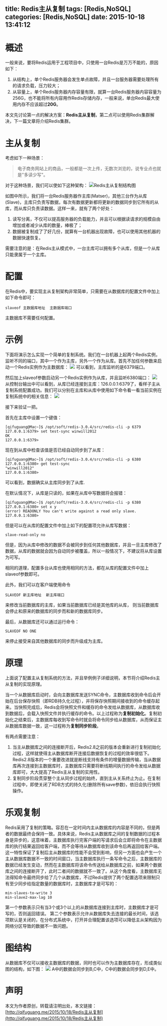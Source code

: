 title: Redis主从复制
tags: [Redis,NoSQL]
categories: [Redis,NoSQL]
date: 2015-10-18 13:41:12
---

# 概述
一般来说，要将Redis运用于工程项目中，只使用一台Redis是万万不能的，原因如下：  

1. 从结构上，单个Redis服务器会发生单点故障，并且一台服务器需要处理所有的请求负载，压力较大；
2. 从容量上，单个Redis服务器内存容量有限，就算一台Redis服务器内容容量为256G，也不能将所有内容用作Redis存储内存，一般来说，单台Redis最大使用内存不应该超过**20G**。

本文先讨论第一点的解决方案：**Redis主从复制**，第二点可以使用Redis集群解决，下一篇文章将介绍Redis集群。
<!--more-->

# 主从复制
考虑如下一种场景：

> 电子商务网站上的商品，一般都是一次上传，无数次浏览的，说专业点也就是"多读少写"。

对于这种场景，我们可以使如下这种架构：
![Redis主从复制结构图](http://7xlune.com1.z0.glb.clouddn.com/images/Redis主从复制/主从复制架构.png)

如图中所示，我们将一台Redis服务器作主库(Matser)，其他三台作为从库(Slave)，主库只负责写数据，每次有数据更新都将更新的数据同步到它所有的从库，而从库只负责读数据。这样一来，就有了两个好处：

1. 读写分离，不仅可以提高服务器的负载能力，并且可以根据读请求的规模自由增加或者减少从库的数量，棒极了；
2. 数据被复制成了了好几份，就算有一台机器出现故障，也可以使用其他机器的数据快速恢复。

需要注意的是：在Redis主从模式中，一台主库可以拥有多个从库，但是一个从库只能隶属于一个主库。


# 配置
在Redis中，要实现主从复制架构非常简单，只需要在从数据库的配置文件中加上如下命令即可：

```
slaveof 主数据库地址  主数据库端口
```
主数据库不需要任何配置。

# 示例
下面将演示怎么实现一个简单的复制系统。我们在一台机器上起两个Redis实例，监听不同的端口，其中一个作为主库，另外一个作为从库。首先不加任何参数来启动一个Redis实例作为主数据库：
![](http://7xlune.com1.z0.glb.clouddn.com/images/Redis主从复制/启动主库.png)
可以看到，主库监听的是6379端口。

然后加上slaveof参数启动另一个Redis实例作为从库，并且监听6380端口：
![](http://7xlune.com1.z0.glb.clouddn.com/images/Redis主从复制/启动从库.png)
从控制台输出中可以看到，从库已经连接到主库：126.0.0.1:6379了，看样子主从复制系统配置成功。我们可以分别在主库和从库中使用如下命令看一看当前实例在复制系统中的相关信息：
![](http://7xlune.com1.z0.glb.clouddn.com/images/Redis主从复制/Redis角色.png)

接下来验证一把。

首先在主库中设置一个键值：

```
[qifuguang@Mac~]$ /opt/soft/redis-3.0.4/src/redis-cli -p 6379
127.0.0.1:6379> set test-sync winwill2012
OK
127.0.0.1:6379>
```
现在到从库中检查该值是否已经自动同步到了从库：

```
[qifuguang@Mac~]$ /opt/soft/redis-3.0.4/src/redis-cli -p 6380
127.0.0.1:6380> get test-sync
"winwill2012"
127.0.0.1:6380>
```

可以看到，数据确实从主库同步到了从库.

在默认情况下，从库是只读的，如果在从库中写数据将会报错：

```
[qifuguang@Mac~]$ /opt/soft/redis-3.0.4/src/redis-cli -p 6380
127.0.0.1:6380> set x y
(error) READONLY You can't write against a read only slave.
127.0.0.1:6380>
```
但是可以在从库的配置文件中加上如下的配置项允许从库写数据：

```
slave-read-only no
```
但是，因为从库中修改的数据不会被同步到任何其他数据库，并且一旦主库修改了数据，从库的数据就会因为自动同步被覆盖，所以一般情况下，不建议将从库设置为可写。

相同的道理，配置多台从库也使用相同的方法，都在从库的配置文件中加上slaveof参数即可。

此外，我们可以在客户端使用命令

```
SLAVEOF 新主库地址  新主库端口
```
来修改当前数据库的主库，如果当前数据库已经是其他库的从库， 则当前数据库会停止和原来的数据库的同步而和新的数据库同步。

最后，从数据库还可以通过运行命令：

```
SLAVEOF NO ONE
```
来停止接受来自其他数据库的同步而升级成为主库。

# 原理
上面说了配置主从复制系统的方法，并且举例例子详细说明，本节将介绍Redis主从复制的实现原理。

当一个从数据库启动时，会向主数据库发送SYNC命令，主数据库收到命令后会开始在后台保存快照（即RDB持久化过程），并将保存快照期间接收到的命令缓存起来。当快照完成后，Redis会将快照文件和缓存的命令发给从数据库，从数据库收到数据后，会载入快照文件并执行缓存的命令。以上过程称为**复制初始化**。复制初始化之结束后，主数据库每收到写命令时就会将命令同步给从数据库，从而保证主从数据库数据一致，这一过程称为**复制同步阶段**。

有两点需要注意：

1. 当主从数据库之间的连接断开后，Redis2.8之前的版本会重新进行复制初始化过程，这样就使得主从数据库断开连接后数据恢复的过程的效率很低下。Redis2.8版本的一个重要改进就是断线支持有条件的增量数据传输，当从数据库再次连接到主数据库时，主数据库只需要将断线期间执行的命令发给从数据库即可，大大提高了Redis主从复制的实用性。
2. 复制同步阶段贯穿整个主从同步过程的始终，直到主从关系终止为止。在复制过程中，即使关闭了RDB方式的持久化(删除所有save参数)，依旧会执行快照操作。

# 乐观复制
Redis采用了复制的策略。容忍在一定时间内主从数据库的内容是不同的，但是两者的数据最终会保持一致。具体来说，Redis主从数据库之间的复制数据的过程本身是异步的，这意味着，主数据库执行完客户端的写请求后会立即将命令在主数据库的执行结果返回给客户端，而不会等待从数据库收到该命令后再返回给客户端。这一特性保证了复制后主从数据库的性能不会受到影响，但另一方面也会产生一个主从数据库数据不一致的时间窗口，当主数据库执行一条写命令之后，主数据库的数据已经发生变动，然而在主数据库将该命令传送给从数据库之前，如果两个数据库之间的连接断开了，此时二者间的数据就不一致了。从这个角度看，主数据库无法得知命令最终同步给了几个从数据库，不过Redis提供了两个配置选项来限制只有至少同步给指定数量的数据库时，主数据库才是可写的：

```
min-slaves-to-write 3
min-slave2-max-lag 10
```
第一个参数表示只有当3个或3个以上的从数据库连接到主库时，主数据库才是可写的，否则返回错误。
第二个参数表示允许从数据库失去连接的最长时间，该选项默认是关闭的，在分布式系统中，打开并合理配置该选项可以降低主从架构因为网络分区导致的数据不一致问题。

# 图结构
从数据库不仅可以接收主数据库的数据，同时也可以作为主数据库存在，形成类似图的结构，如下图：
![](http://7xlune.com1.z0.glb.clouddn.com/images/Redis主从复制/图结构.png)
A中的数据会同步到B,C中，C中的数据会同步到D,E中。

# 声明
本文为作者原创，转载请注明出处，本文链接：[http://qifuguang.me/2015/10/18/Redis主从复制](http://qifuguang.me/2015/10/18/Redis主从复制)
